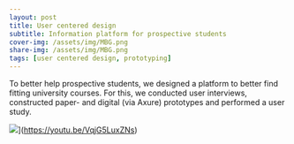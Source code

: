 ```yaml
---
layout: post
title: User centered design
subtitle: Information platform for prospective students
cover-img: /assets/img/MBG.png
share-img: /assets/img/MBG.png
tags: [user centered design, prototyping]
---
```


To better help prospective students, we designed a platform to better find fitting university courses. For this, we conducted user interviews, constructed paper- and digital (via Axure) prototypes and performed a user study.

![](/assets/img/MBG.png)](https://youtu.be/VqjG5LuxZNs)

